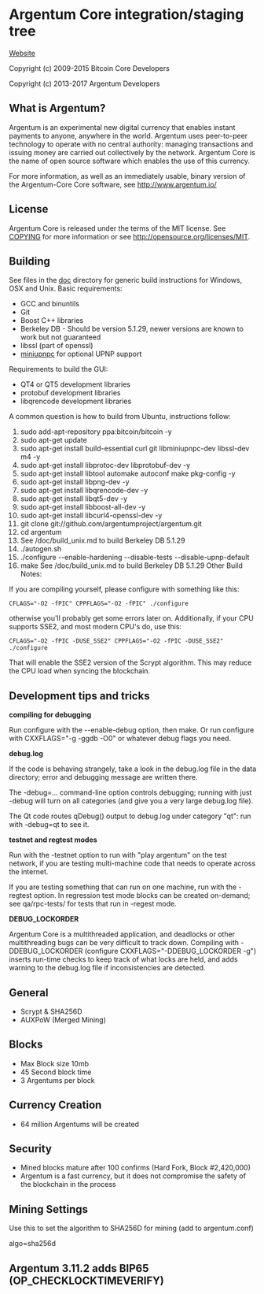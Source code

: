 Argentum Core integration/staging tree
========================================

[Website](http://www.argentum.io)

Copyright (c) 2009-2015 Bitcoin Core Developers

Copyright (c) 2013-2017 Argentum Developers


What is Argentum?
-------------------

Argentum is an experimental new digital currency that enables instant payments to
anyone, anywhere in the world. Argentum uses peer-to-peer technology to operate
with no central authority: managing transactions and issuing money are carried
out collectively by the network. Argentum Core is the name of open source
software which enables the use of this currency.

For more information, as well as an immediately usable, binary version of
the Argentum-Core Core software, see http://www.argentum.io/

License
-------

Argentum Core is released under the terms of the MIT license. See [COPYING](COPYING) for more
information or see http://opensource.org/licenses/MIT.

Building
--------

See files in the [doc](doc) directory for generic build instructions for Windows,
OSX and Unix. Basic requirements:

* GCC and binuntils
* Git
* Boost C++ libraries
* Berkeley DB - Should be version 5.1.29, newer versions are known to work but not guaranteed
* libssl (part of openssl)
* [miniupnpc](http://miniupnp.free.fr/) for optional UPNP support

Requirements to build the GUI:

* QT4 or QT5 development libraries
* protobuf development libraries
* libqrencode development libraries

A common question is how to build from Ubuntu, instructions follow:

1. sudo add-apt-repository ppa:bitcoin/bitcoin -y
2. sudo apt-get update
3. sudo apt-get install build-essential curl git libminiupnpc-dev libssl-dev m4 -y
4. sudo apt-get install libprotoc-dev libprotobuf-dev -y
5. sudo apt-get install libtool automake autoconf make pkg-config -y
6. sudo apt-get install libpng-dev -y
7. sudo apt-get install libqrencode-dev -y
8. sudo apt-get install libqt5-dev -y
9. sudo apt-get install libboost-all-dev -y
10. sudo apt-get install libcurl4-openssl-dev -y
11. git clone git://github.com/argentumproject/argentum.git
12. cd argentum
13. See /doc/build_unix.md to build Berkeley DB 5.1.29
14. ./autogen.sh
15. ./configure --enable-hardening --disable-tests --disable-upnp-default
16. make
See /doc/build_unix.md to build Berkeley DB 5.1.29
Other Build Notes:

If you are compiling yourself, please configure with something like this:
```
CFLAGS="-O2 -fPIC" CPPFLAGS="-O2 -fPIC" ./configure
```
otherwise you'll probably get some errors later on. Additionally, if your CPU supports SSE2, and most modern CPU's do, use this:
```
CFLAGS="-O2 -fPIC -DUSE_SSE2" CPPFLAGS="-O2 -fPIC -DUSE_SSE2" ./configure
```
That will enable the SSE2 version of the Scrypt algorithm. This may reduce the CPU load when syncing the blockchain.


Development tips and tricks
---------------------------

**compiling for debugging**

Run configure with the --enable-debug option, then make. Or run configure with
CXXFLAGS="-g -ggdb -O0" or whatever debug flags you need.

**debug.log**

If the code is behaving strangely, take a look in the debug.log file in the data directory;
error and debugging message are written there.

The -debug=... command-line option controls debugging; running with just -debug will turn
on all categories (and give you a very large debug.log file).

The Qt code routes qDebug() output to debug.log under category "qt": run with -debug=qt
to see it.

**testnet and regtest modes**

Run with the -testnet option to run with "play argentum" on the test network, if you
are testing multi-machine code that needs to operate across the internet.

If you are testing something that can run on one machine, run with the -regtest option.
In regression test mode blocks can be created on-demand; see qa/rpc-tests/ for tests
that run in -regest mode.

**DEBUG_LOCKORDER**

Argentum Core is a multithreaded application, and deadlocks or other multithreading bugs
can be very difficult to track down. Compiling with -DDEBUG_LOCKORDER (configure
CXXFLAGS="-DDEBUG_LOCKORDER -g") inserts run-time checks to keep track of what locks
are held, and adds warning to the debug.log file if inconsistencies are detected.

## General
- Scrypt & SHA256D
- AUXPoW (Merged Mining)

## Blocks
- Max Block size 10mb
- 45 Second block time
- 3 Argentums per block

## Currency Creation
- 64 million Argentums will be created

## Security
- Mined blocks mature after 100 confirms (Hard Fork, Block #2,420,000)
- Argentum is a fast currency, but it does not compromise the safety of the blockchain in the process

## Mining Settings
Use this to set the algorithm to SHA256D for mining (add to argentum.conf)  

algo=sha256d

## Argentum 3.11.2 adds BIP65 (OP_CHECKLOCKTIMEVERIFY)
